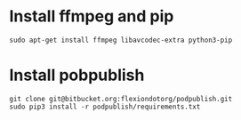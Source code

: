 # Install ffmpeg and pip

    sudo apt-get install ffmpeg libavcodec-extra python3-pip

# Install pobpublish

    git clone git@bitbucket.org:flexiondotorg/podpublish.git
    sudo pip3 install -r podpublish/requirements.txt

